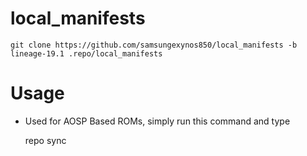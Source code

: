 # local_manifests

	git clone https://github.com/samsungexynos850/local_manifests -b lineage-19.1 .repo/local_manifests

# Usage

- Used for AOSP Based ROMs, simply run this command and type

	repo sync
